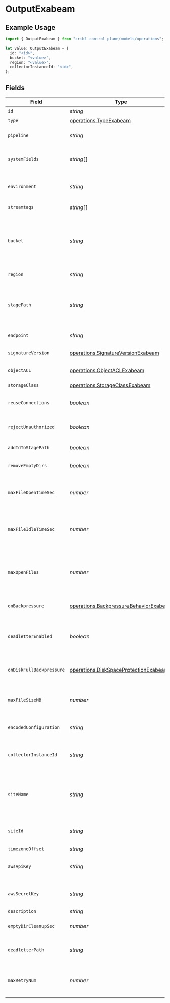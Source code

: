 # OutputExabeam

## Example Usage

```typescript
import { OutputExabeam } from "cribl-control-plane/models/operations";

let value: OutputExabeam = {
  id: "<id>",
  bucket: "<value>",
  region: "<value>",
  collectorInstanceId: "<id>",
};
```

## Fields

| Field                                                                                                                                                                                           | Type                                                                                                                                                                                            | Required                                                                                                                                                                                        | Description                                                                                                                                                                                     |
| ----------------------------------------------------------------------------------------------------------------------------------------------------------------------------------------------- | ----------------------------------------------------------------------------------------------------------------------------------------------------------------------------------------------- | ----------------------------------------------------------------------------------------------------------------------------------------------------------------------------------------------- | ----------------------------------------------------------------------------------------------------------------------------------------------------------------------------------------------- |
| `id`                                                                                                                                                                                            | *string*                                                                                                                                                                                        | :heavy_check_mark:                                                                                                                                                                              | Unique ID for this output                                                                                                                                                                       |
| `type`                                                                                                                                                                                          | [operations.TypeExabeam](../../models/operations/typeexabeam.md)                                                                                                                                | :heavy_minus_sign:                                                                                                                                                                              | N/A                                                                                                                                                                                             |
| `pipeline`                                                                                                                                                                                      | *string*                                                                                                                                                                                        | :heavy_minus_sign:                                                                                                                                                                              | Pipeline to process data before sending out to this output                                                                                                                                      |
| `systemFields`                                                                                                                                                                                  | *string*[]                                                                                                                                                                                      | :heavy_minus_sign:                                                                                                                                                                              | Fields to automatically add to events, such as cribl_pipe. Supports wildcards.                                                                                                                  |
| `environment`                                                                                                                                                                                   | *string*                                                                                                                                                                                        | :heavy_minus_sign:                                                                                                                                                                              | Optionally, enable this config only on a specified Git branch. If empty, will be enabled everywhere.                                                                                            |
| `streamtags`                                                                                                                                                                                    | *string*[]                                                                                                                                                                                      | :heavy_minus_sign:                                                                                                                                                                              | Tags for filtering and grouping in @{product}                                                                                                                                                   |
| `bucket`                                                                                                                                                                                        | *string*                                                                                                                                                                                        | :heavy_check_mark:                                                                                                                                                                              | Name of the destination bucket. A constant or a JavaScript expression that can only be evaluated at init time. Example of referencing a JavaScript Global Variable: `myBucket-${C.vars.myVar}`. |
| `region`                                                                                                                                                                                        | *string*                                                                                                                                                                                        | :heavy_check_mark:                                                                                                                                                                              | Region where the bucket is located                                                                                                                                                              |
| `stagePath`                                                                                                                                                                                     | *string*                                                                                                                                                                                        | :heavy_minus_sign:                                                                                                                                                                              | Filesystem location in which to buffer files, before compressing and moving to final destination. Use performant and stable storage.                                                            |
| `endpoint`                                                                                                                                                                                      | *string*                                                                                                                                                                                        | :heavy_minus_sign:                                                                                                                                                                              | Google Cloud Storage service endpoint                                                                                                                                                           |
| `signatureVersion`                                                                                                                                                                              | [operations.SignatureVersionExabeam](../../models/operations/signatureversionexabeam.md)                                                                                                        | :heavy_minus_sign:                                                                                                                                                                              | Signature version to use for signing Google Cloud Storage requests                                                                                                                              |
| `objectACL`                                                                                                                                                                                     | [operations.ObjectACLExabeam](../../models/operations/objectaclexabeam.md)                                                                                                                      | :heavy_minus_sign:                                                                                                                                                                              | Object ACL to assign to uploaded objects                                                                                                                                                        |
| `storageClass`                                                                                                                                                                                  | [operations.StorageClassExabeam](../../models/operations/storageclassexabeam.md)                                                                                                                | :heavy_minus_sign:                                                                                                                                                                              | Storage class to select for uploaded objects                                                                                                                                                    |
| `reuseConnections`                                                                                                                                                                              | *boolean*                                                                                                                                                                                       | :heavy_minus_sign:                                                                                                                                                                              | Reuse connections between requests, which can improve performance                                                                                                                               |
| `rejectUnauthorized`                                                                                                                                                                            | *boolean*                                                                                                                                                                                       | :heavy_minus_sign:                                                                                                                                                                              | Reject certificates that cannot be verified against a valid CA, such as self-signed certificates                                                                                                |
| `addIdToStagePath`                                                                                                                                                                              | *boolean*                                                                                                                                                                                       | :heavy_minus_sign:                                                                                                                                                                              | Add the Output ID value to staging location                                                                                                                                                     |
| `removeEmptyDirs`                                                                                                                                                                               | *boolean*                                                                                                                                                                                       | :heavy_minus_sign:                                                                                                                                                                              | Remove empty staging directories after moving files                                                                                                                                             |
| `maxFileOpenTimeSec`                                                                                                                                                                            | *number*                                                                                                                                                                                        | :heavy_minus_sign:                                                                                                                                                                              | Maximum amount of time to write to a file. Files open for longer than this will be closed and moved to final output location.                                                                   |
| `maxFileIdleTimeSec`                                                                                                                                                                            | *number*                                                                                                                                                                                        | :heavy_minus_sign:                                                                                                                                                                              | Maximum amount of time to keep inactive files open. Files open for longer than this will be closed and moved to final output location.                                                          |
| `maxOpenFiles`                                                                                                                                                                                  | *number*                                                                                                                                                                                        | :heavy_minus_sign:                                                                                                                                                                              | Maximum number of files to keep open concurrently. When exceeded, @{product} will close the oldest open files and move them to the final output location.                                       |
| `onBackpressure`                                                                                                                                                                                | [operations.BackpressureBehaviorExabeam](../../models/operations/backpressurebehaviorexabeam.md)                                                                                                | :heavy_minus_sign:                                                                                                                                                                              | How to handle events when all receivers are exerting backpressure                                                                                                                               |
| `deadletterEnabled`                                                                                                                                                                             | *boolean*                                                                                                                                                                                       | :heavy_minus_sign:                                                                                                                                                                              | If a file fails to move to its final destination after the maximum number of retries, move it to a designated directory to prevent further errors                                               |
| `onDiskFullBackpressure`                                                                                                                                                                        | [operations.DiskSpaceProtectionExabeam](../../models/operations/diskspaceprotectionexabeam.md)                                                                                                  | :heavy_minus_sign:                                                                                                                                                                              | How to handle events when disk space is below the global 'Min free disk space' limit                                                                                                            |
| `maxFileSizeMB`                                                                                                                                                                                 | *number*                                                                                                                                                                                        | :heavy_minus_sign:                                                                                                                                                                              | Maximum uncompressed output file size. Files of this size will be closed and moved to final output location.                                                                                    |
| `encodedConfiguration`                                                                                                                                                                          | *string*                                                                                                                                                                                        | :heavy_minus_sign:                                                                                                                                                                              | Enter an encoded string containing Exabeam configurations                                                                                                                                       |
| `collectorInstanceId`                                                                                                                                                                           | *string*                                                                                                                                                                                        | :heavy_check_mark:                                                                                                                                                                              | ID of the Exabeam Collector where data should be sent. Example: 11112222-3333-4444-5555-666677778888<br/>                                                                                       |
| `siteName`                                                                                                                                                                                      | *string*                                                                                                                                                                                        | :heavy_minus_sign:                                                                                                                                                                              | Constant or JavaScript expression to create an Exabeam site name. Values that aren't successfully evaluated will be treated as string constants.                                                |
| `siteId`                                                                                                                                                                                        | *string*                                                                                                                                                                                        | :heavy_minus_sign:                                                                                                                                                                              | Exabeam site ID. If left blank, @{product} will use the value of the Exabeam site name.                                                                                                         |
| `timezoneOffset`                                                                                                                                                                                | *string*                                                                                                                                                                                        | :heavy_minus_sign:                                                                                                                                                                              | N/A                                                                                                                                                                                             |
| `awsApiKey`                                                                                                                                                                                     | *string*                                                                                                                                                                                        | :heavy_minus_sign:                                                                                                                                                                              | HMAC access key. Can be a constant or a JavaScript expression, such as `${C.env.GCS_ACCESS_KEY}`.                                                                                               |
| `awsSecretKey`                                                                                                                                                                                  | *string*                                                                                                                                                                                        | :heavy_minus_sign:                                                                                                                                                                              | HMAC secret. Can be a constant or a JavaScript expression, such as `${C.env.GCS_SECRET}`.                                                                                                       |
| `description`                                                                                                                                                                                   | *string*                                                                                                                                                                                        | :heavy_minus_sign:                                                                                                                                                                              | N/A                                                                                                                                                                                             |
| `emptyDirCleanupSec`                                                                                                                                                                            | *number*                                                                                                                                                                                        | :heavy_minus_sign:                                                                                                                                                                              | How frequently, in seconds, to clean up empty directories                                                                                                                                       |
| `deadletterPath`                                                                                                                                                                                | *string*                                                                                                                                                                                        | :heavy_minus_sign:                                                                                                                                                                              | Storage location for files that fail to reach their final destination after maximum retries are exceeded                                                                                        |
| `maxRetryNum`                                                                                                                                                                                   | *number*                                                                                                                                                                                        | :heavy_minus_sign:                                                                                                                                                                              | The maximum number of times a file will attempt to move to its final destination before being dead-lettered                                                                                     |